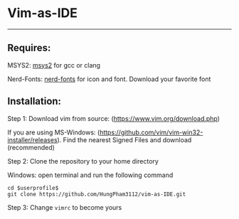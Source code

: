 # Vim-as-IDE
---
## Requires:
MSYS2: [msys2](https://www.msys2.org/) for gcc or clang

Nerd-Fonts: [nerd-fonts](https://www.nerdfonts.com/) for icon and font. Download
your favorite font

## Installation:

Step 1: Download vim from source: (https://www.vim.org/download.php)

If you are using MS-Windows: (https://github.com/vim/vim-win32-installer/releases). Find the nearest Signed
Files and download (recommended)

Step 2: Clone the repository to your home directory

Windows: open terminal and run the following command

```
cd $userprofile$
git clone https://github.com/HungPham3112/vim-as-IDE.git
```

Step 3: Change `vimrc` to become yours

